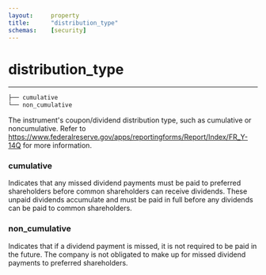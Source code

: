```yaml
---
layout:     property
title:      "distribution_type"
schemas:    [security]
---
```


# distribution_type

---

```bash
├── cumulative
└── non_cumulative
```

The instrument's coupon/dividend distribution type, such as cumulative or noncumulative. Refer to https://www.federalreserve.gov/apps/reportingforms/Report/Index/FR_Y-14Q for more information.

### cumulative

Indicates that any missed dividend payments must be paid to preferred shareholders before common shareholders can receive dividends. These unpaid dividends accumulate and must be paid in full before any dividends can be paid to common shareholders.

### non_cumulative

Indicates that if a dividend payment is missed, it is not required to be paid in the future. The company is not obligated to make up for missed dividend payments to preferred shareholders.